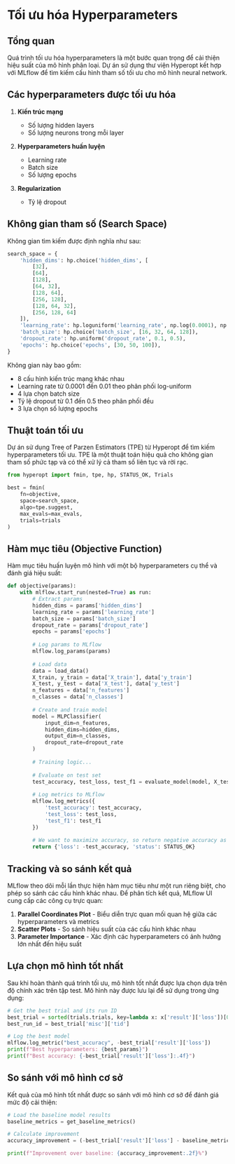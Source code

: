# Tối ưu hóa Hyperparameters

## Tổng quan

Quá trình tối ưu hóa hyperparameters là một bước quan trọng để cải thiện hiệu suất của mô hình phân loại. Dự án sử dụng thư viện Hyperopt kết hợp với MLflow để tìm kiếm cấu hình tham số tối ưu cho mô hình neural network.

## Các hyperparameters được tối ưu hóa

1. **Kiến trúc mạng**
   - Số lượng hidden layers
   - Số lượng neurons trong mỗi layer

2. **Hyperparameters huấn luyện**
   - Learning rate
   - Batch size
   - Số lượng epochs

3. **Regularization**
   - Tỷ lệ dropout

## Không gian tham số (Search Space)

Không gian tìm kiếm được định nghĩa như sau:

```python
search_space = {
    'hidden_dims': hp.choice('hidden_dims', [
        [32],
        [64],
        [128],
        [64, 32],
        [128, 64],
        [256, 128],
        [128, 64, 32],
        [256, 128, 64]
    ]),
    'learning_rate': hp.loguniform('learning_rate', np.log(0.0001), np.log(0.01)),
    'batch_size': hp.choice('batch_size', [16, 32, 64, 128]),
    'dropout_rate': hp.uniform('dropout_rate', 0.1, 0.5),
    'epochs': hp.choice('epochs', [30, 50, 100]),
}
```

Không gian này bao gồm:
- 8 cấu hình kiến trúc mạng khác nhau
- Learning rate từ 0.0001 đến 0.01 theo phân phối log-uniform
- 4 lựa chọn batch size
- Tỷ lệ dropout từ 0.1 đến 0.5 theo phân phối đều
- 3 lựa chọn số lượng epochs

## Thuật toán tối ưu

Dự án sử dụng Tree of Parzen Estimators (TPE) từ Hyperopt để tìm kiếm hyperparameters tối ưu. TPE là một thuật toán hiệu quả cho không gian tham số phức tạp và có thể xử lý cả tham số liên tục và rời rạc.

```python
from hyperopt import fmin, tpe, hp, STATUS_OK, Trials

best = fmin(
    fn=objective,
    space=search_space,
    algo=tpe.suggest,
    max_evals=max_evals,
    trials=trials
)
```

## Hàm mục tiêu (Objective Function)

Hàm mục tiêu huấn luyện mô hình với một bộ hyperparameters cụ thể và đánh giá hiệu suất:

```python
def objective(params):
    with mlflow.start_run(nested=True) as run:
        # Extract params
        hidden_dims = params['hidden_dims']
        learning_rate = params['learning_rate']
        batch_size = params['batch_size']
        dropout_rate = params['dropout_rate']
        epochs = params['epochs']
        
        # Log params to MLflow
        mlflow.log_params(params)
        
        # Load data
        data = load_data()
        X_train, y_train = data['X_train'], data['y_train']
        X_test, y_test = data['X_test'], data['y_test']
        n_features = data['n_features']
        n_classes = data['n_classes']
        
        # Create and train model
        model = MLPClassifier(
            input_dim=n_features,
            hidden_dims=hidden_dims,
            output_dim=n_classes,
            dropout_rate=dropout_rate
        )
        
        # Training logic...
        
        # Evaluate on test set
        test_accuracy, test_loss, test_f1 = evaluate_model(model, X_test, y_test)
        
        # Log metrics to MLflow
        mlflow.log_metrics({
            'test_accuracy': test_accuracy,
            'test_loss': test_loss,
            'test_f1': test_f1
        })
        
        # We want to maximize accuracy, so return negative accuracy as loss
        return {'loss': -test_accuracy, 'status': STATUS_OK}
```

## Tracking và so sánh kết quả

MLflow theo dõi mỗi lần thực hiện hàm mục tiêu như một run riêng biệt, cho phép so sánh các cấu hình khác nhau. Để phân tích kết quả, MLflow UI cung cấp các công cụ trực quan:

1. **Parallel Coordinates Plot** - Biểu diễn trực quan mối quan hệ giữa các hyperparameters và metrics
2. **Scatter Plots** - So sánh hiệu suất của các cấu hình khác nhau
3. **Parameter Importance** - Xác định các hyperparameters có ảnh hưởng lớn nhất đến hiệu suất

## Lựa chọn mô hình tốt nhất

Sau khi hoàn thành quá trình tối ưu, mô hình tốt nhất được lựa chọn dựa trên độ chính xác trên tập test. Mô hình này được lưu lại để sử dụng trong ứng dụng:

```python
# Get the best trial and its run ID
best_trial = sorted(trials.trials, key=lambda x: x['result']['loss'])[0]
best_run_id = best_trial['misc']['tid']

# Log the best model
mlflow.log_metric("best_accuracy", -best_trial['result']['loss'])
print(f"Best hyperparameters: {best_params}")
print(f"Best accuracy: {-best_trial['result']['loss']:.4f}")
```

## So sánh với mô hình cơ sở

Kết quả của mô hình tốt nhất được so sánh với mô hình cơ sở để đánh giá mức độ cải thiện:

```python
# Load the baseline model results
baseline_metrics = get_baseline_metrics()

# Calculate improvement
accuracy_improvement = (-best_trial['result']['loss'] - baseline_metrics['accuracy']) / baseline_metrics['accuracy'] * 100

print(f"Improvement over baseline: {accuracy_improvement:.2f}%")
``` 